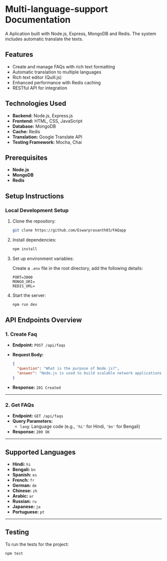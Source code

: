 # Multi-language-support Documentation

A Aplication built with Node.js, Express, MongoDB and Redis. The system includes automatic translate the texts.

## Features

- Create and manage FAQs with rich text formatting
- Automatic translation to multiple languages
- Rich text editor (Quill.js)
- Enhanced performance with Redis caching
- RESTful API for integration

## Technologies Used

- **Backend:** Node.js, Express.js
- **Frontend:** HTML, CSS, JavaScript
- **Database:** MongoDB
- **Cache:** Redis
- **Translation:** Google Translate API
- **Testing Framework:** Mocha, Chai

## Prerequisites

- **Node.js**
- **MongoDB**
- **Redis**

## Setup Instructions

### Local Development Setup

1. Clone the repository:

    ```bash
    git clone https://github.com/Eswarprasanth03/FAQapp
    ```

2. Install dependencies:

    ```bash
    npm install
    ```

3. Set up environment variables:

    Create a `.env` file in the root directory, add the following details:

    ```text
    PORT=3000
    MONGO_URI=
    REDIS_URL=
    ```

4. Start the server:

    ```bash
    npm run dev
    ```

## API Endpoints Overview

### 1. Create Faq

- **Endpoint:** `POST /api/faqs`
- **Request Body:**

    ```json
    {
      "question": "What is the purpose of Node.js?",
      "answer": "Node.js is used to build scalable network applications."
    }
    ```

- **Response:** `201 Created`

---

### 2. Get FAQs

- **Endpoint:** `GET /api/faqs`
- **Query Parameters:**
  - `lang`: Language code (e.g., `'hi'` for Hindi, `'bn'` for Bengali)
- **Response:** `200 OK`

---

## Supported Languages

- **Hindi:** `hi`
- **Bengali:** `bn`
- **Spanish:** `es`
- **French:** `fr`
- **German:** `de`
- **Chinese:** `zh`
- **Arabic:** `ar`
- **Russian:** `ru`
- **Japanese:** `ja`
- **Portuguese:** `pt`

---

## Testing

To run the tests for the project:

```bash
npm test
